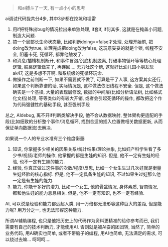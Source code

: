 > 和ai搏斗了一天, 有一点小小的思考

ai调试代码拢共分4步, 其中3步都在挖坑和埋雷

1. 用if把特殊出bug的情况拉出来单独处理, if套if, if何其多, 这就是在掩盖小问题, 制造大问题.
2. 搞一个局部长生命状态量, 比如判断doing==false才处理, 处理开始前, 把doing改为true, 处理完成把doing改为false, 这玩意妥妥的就是个锁, 线程不安全, 阻塞卡死, 死循环, 都靠他触发了.
3. 和消息/插槽机制断开, 和事件冒泡/沉底机制脱离, 打破事物循环等等核心处理逻辑, 脱离逻辑做完了, 再连回.... 无力吐这个槽, 这就好比幼儿园小朋友玩ak47, 这是多想不开啊. 和系统级的死循环玩命.
4. 做操作之前判断一下, 如果不需要就不做了, 可算是干了人事, 这方案其实还行, 如果这个判断靠谱的话, 实际情况是, 这种做法依旧线程不安全. 但是, 这个做法确实是一个基操, 大量的表现层修改, 数据的中间层(比如分析语法树, 比如格式化文档)处理, 等等类似的有较大开销, 或者会引起死循环的操作, 都改把这个作为代码强健性的基础手段, 甚至强制手段



总之, AIdebug, 离不开if判断类解决手段, 他不会从数据映射, 整体架构更适配的手段(比如细致的分析整个事件/消息循环, 找到合适的插入位置做相关数据更新, 从而保证单向数据流)去解决.

如果说一个人的专业水准有三个维度衡量: 

1. 知识, 你掌握多少相关的因果关系/统计结果/理论抽象, 比如妇产科学生看了多少书/视频/老师的操作, 他掌握的都是生娃的知识. 但是, 他不一定有生娃的经验, 也不一定有生娃的能力.
2. 经验, 你真正做过这件事的次数/程度/反思, 比如一个女生生过几次娃就是衡量生娃经验的核心指标. 但是, 他不一定具备生娃的知识, 不过如果生过娃那么他一定是有生娃的能力.
3. 能力, 你能干多好的潜力, 比如一个女生, 他的骨盆情况, 身体素质, 智商情况, 都和他生娃的能力息息相关. 但是, 他不一定有知识, 也不一定有经验.

AI, 可以说是经验和能力都远超人类, 用一万倍都无法形容这种巨大的差距, 但是能力呢? 用万分之一, 也无法形容这种能力. 

所谓AI辅助编程, 也只是他把历史上的代码作为资料更精准的给你参考而已, 我们需要有自己的技术判断力, 才能使用AI. 否则就是被AI耍的团团转, 当然了, 简单的业务代码, 用AI确实也简单, 或者不带脑子的编程, 用AI也简单, 无法满足的需求, 可以绕过去嘛... 呵呵呵....


